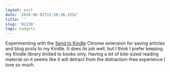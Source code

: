 ```yaml
---
layout: post
date: '2018-06-02T22:50:38.335Z'
title: ''
slug: '82238'
tags: Gadgets
---
```

Experimenting with the [Send to Kindle](https://chrome.google.com/webstore/detail/send-to-kindle-for-google/cgdjpilhipecahhcilnafpblkieebhea) Chrome extension for saving articles and blog posts to my Kindle. It does its job well, but I think I prefer keeping my Kindle library limited to books only. Having a lot of bite-sized reading material on it seems like it will detract from the distraction-free experience I love so much.
